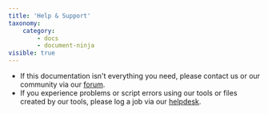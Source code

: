 ```yaml
---
title: 'Help & Support'
taxonomy:
    category:
        - docs
        - document-ninja
visible: true
---
```


* If this documentation isn't everything you need, please contact us or our community via our [forum](https://forum.coursesuite.ninja).
* If you experience problems or script errors using our tools or files created by our tools, please log a job via our [helpdesk](https://help.coursesuite.ninja).
